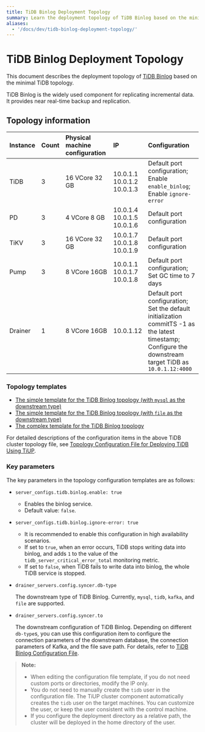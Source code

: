 ```yaml
---
title: TiDB Binlog Deployment Topology
summary: Learn the deployment topology of TiDB Binlog based on the minimal TiDB topology.
aliases:
  - '/docs/dev/tidb-binlog-deployment-topology/'
---
```


# TiDB Binlog Deployment Topology

This document describes the deployment topology of [TiDB Binlog](/tidb-binlog/tidb-binlog-overview.md) based on the minimal TiDB topology.

TiDB Binlog is the widely used component for replicating incremental data. It provides near real-time backup and replication.

## Topology information

| Instance | Count | Physical machine configuration | IP                                                 | Configuration                                                                                                                                                                    |
|:-------- |:----- |:------------------------------ |:-------------------------------------------------- |:-------------------------------------------------------------------------------------------------------------------------------------------------------------------------------- |
| TiDB     | 3     | 16 VCore 32 GB                 | 10.0.1.1 <br/> 10.0.1.2 <br/> 10.0.1.3 | Default port configuration; <br/> Enable `enable_binlog`; <br/> Enable `ignore-error`                                                                                |
| PD       | 3     | 4 VCore 8 GB                   | 10.0.1.4 <br/> 10.0.1.5 <br/> 10.0.1.6 | Default port configuration                                                                                                                                                       |
| TiKV     | 3     | 16 VCore 32 GB                 | 10.0.1.7 <br/> 10.0.1.8 <br/> 10.0.1.9 | Default port configuration                                                                                                                                                       |
| Pump     | 3     | 8 VCore 16GB                   | 10.0.1.1 <br/> 10.0.1.7 <br/> 10.0.1.8 | Default port configuration; <br/> Set GC time to 7 days                                                                                                                    |
| Drainer  | 1     | 8 VCore 16GB                   | 10.0.1.12                                          | Default port configuration; <br/> Set the default initialization commitTS -1 as the latest timestamp; <br/> Configure the downstream target TiDB as `10.0.1.12:4000` |

### Topology templates

- [The simple template for the TiDB Binlog topology (with `mysql` as the downstream type)](https://github.com/pingcap/docs/blob/master/config-templates/simple-tidb-binlog.yaml)
- [The simple template for the TiDB Binlog topology (with `file` as the downstream type)](https://github.com/pingcap/docs/blob/master/config-templates/simple-file-binlog.yaml)
- [The complex template for the TiDB Binlog topology](https://github.com/pingcap/docs/blob/master/config-templates/complex-tidb-binlog.yaml)

For detailed descriptions of the configuration items in the above TiDB cluster topology file, see [Topology Configuration File for Deploying TiDB Using TiUP](/tiup/tiup-cluster-topology-reference.md).

### Key parameters

The key parameters in the topology configuration templates are as follows:

- `server_configs.tidb.binlog.enable: true`

    - Enables the binlog service.
    - Default value: `false`.

- `server_configs.tidb.binlog.ignore-error: true`

    - It is recommended to enable this configuration in high availability scenarios.
    - If set to `true`, when an error occurs, TiDB stops writing data into binlog, and adds `1` to the value of the `tidb_server_critical_error_total` monitoring metric.
    - If set to `false`, when TiDB fails to write data into binlog, the whole TiDB service is stopped.

- `drainer_servers.config.syncer.db-type`

    The downstream type of TiDB Binlog. Currently, `mysql`, `tidb`, `kafka`, and `file` are supported.

- `drainer_servers.config.syncer.to`

    The downstream configuration of TiDB Binlog. Depending on different `db-type`s, you can use this configuration item to configure the connection parameters of the downstream database, the connection parameters of Kafka, and the file save path. For details, refer to [TiDB Binlog Configuration File](/tidb-binlog/tidb-binlog-configuration-file.md#syncerto).

> **Note:**
> 
> - When editing the configuration file template, if you do not need custom ports or directories, modify the IP only.
> - You do not need to manually create the `tidb` user in the configuration file. The TiUP cluster component automatically creates the `tidb` user on the target machines. You can customize the user, or keep the user consistent with the control machine.
> - If you configure the deployment directory as a relative path, the cluster will be deployed in the home directory of the user.
